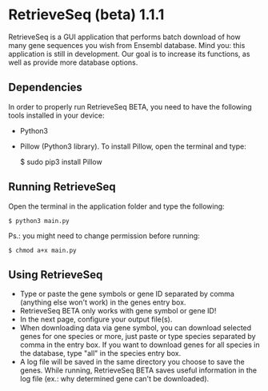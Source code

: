 # RetrieveSeq (beta) 1.1.1
RetrieveSeq is a GUI application that performs batch download of how many gene sequences you wish from Ensembl database. Mind you: this application is still in development. Our goal is to increase its functions, as well as provide more database options.

## Dependencies

In order to properly run RetrieveSeq BETA, you need to have the following tools installed in your device:
- Python3
- Pillow (Python3 library). To install Pillow, open the terminal and type:

	$ sudo pip3 install Pillow

## Running RetrieveSeq

Open the terminal in the application folder and type the following:

	$ python3 main.py

Ps.: you might need to change permission before running:

	$ chmod a+x main.py

## Using RetrieveSeq

- Type or paste the gene symbols or gene ID separated by comma (anything else won't work) in the genes entry box.
- RetrieveSeq BETA only works with gene symbol or gene ID!
- In the next page, configure your output file(s).
- When downloading data via gene symbol, you can download selected genes for one species or more, just paste or type species separated by comma in the entry box. If you want to download genes for all species in the database, type "all" in the species entry box.
- A log file will be saved in the same directory you choose to save the genes. While running, RetrieveSeq BETA saves useful information in the log file (ex.: why determined gene can't be downloaded).
